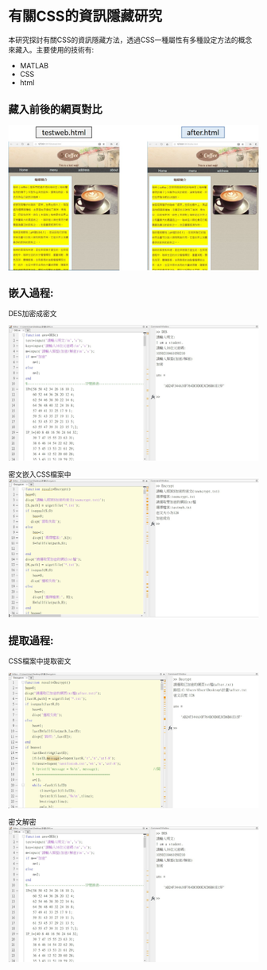 # 有關CSS的資訊隱藏研究
本研究探討有關CSS的資訊隱藏方法，透過CSS一種屬性有多種設定方法的概念來藏入。主要使用的技術有:
* MATLAB
* CSS
* html
## 藏入前後的網頁對比
<img src="https://github.com/irene0516/Data_hiding_Web/blob/main/img_folder/result.jpg" width = "600" alt="result" align=center />

## 嵌入過程:
DES加密成密文

<img src="https://github.com/irene0516/Data_hiding_Web/blob/main/img_folder/encrypt.jpg" width = "600" alt="encrypt" align=center />
<br><br>
密文嵌入CSS檔案中

<img src="https://github.com/irene0516/Data_hiding_Web/blob/main/img_folder/embbeding.jpg" width = "600" alt="embbeding" align=center />

## 提取過程:
CSS檔案中提取密文

<img src="https://github.com/irene0516/Data_hiding_Web/blob/main/img_folder/extract.jpg" width = "600" alt="extract" align=center />
<br><br>
密文解密

<img src="https://github.com/irene0516/Data_hiding_Web/blob/main/img_folder/encrypt.jpg" width = "600" alt="encrypt" align=center />
